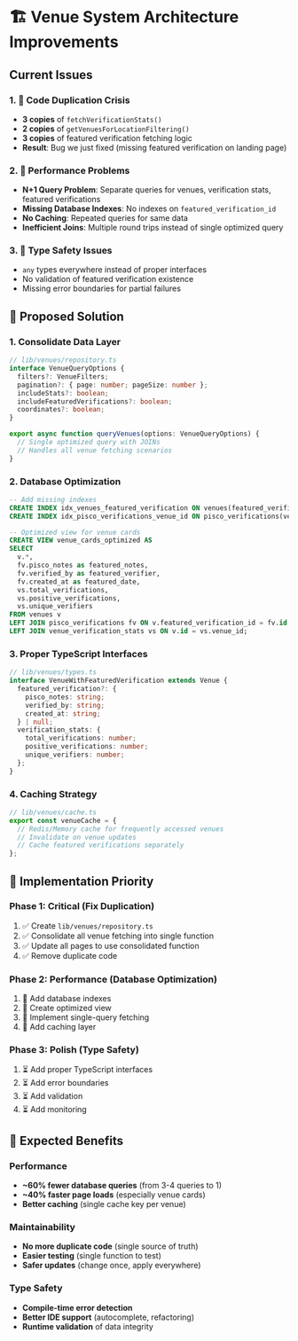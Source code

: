 # 🏗️ Venue System Architecture Improvements

## Current Issues

### 1. 🚨 Code Duplication Crisis

- **3 copies** of `fetchVerificationStats()`
- **2 copies** of `getVenuesForLocationFiltering()`
- **3 copies** of featured verification fetching logic
- **Result**: Bug we just fixed (missing featured verification on landing page)

### 2. 🐌 Performance Problems

- **N+1 Query Problem**: Separate queries for venues, verification stats, featured verifications
- **Missing Database Indexes**: No indexes on `featured_verification_id`
- **No Caching**: Repeated queries for same data
- **Inefficient Joins**: Multiple round trips instead of single optimized query

### 3. 🎯 Type Safety Issues

- `any` types everywhere instead of proper interfaces
- No validation of featured verification existence
- Missing error boundaries for partial failures

## 🎯 Proposed Solution

### 1. Consolidate Data Layer

```typescript
// lib/venues/repository.ts
interface VenueQueryOptions {
  filters?: VenueFilters;
  pagination?: { page: number; pageSize: number };
  includeStats?: boolean;
  includeFeaturedVerifications?: boolean;
  coordinates?: boolean;
}

export async function queryVenues(options: VenueQueryOptions) {
  // Single optimized query with JOINs
  // Handles all venue fetching scenarios
}
```

### 2. Database Optimization

```sql
-- Add missing indexes
CREATE INDEX idx_venues_featured_verification ON venues(featured_verification_id);
CREATE INDEX idx_pisco_verifications_venue_id ON pisco_verifications(venue_id);

-- Optimized view for venue cards
CREATE VIEW venue_cards_optimized AS
SELECT
  v.*,
  fv.pisco_notes as featured_notes,
  fv.verified_by as featured_verifier,
  fv.created_at as featured_date,
  vs.total_verifications,
  vs.positive_verifications,
  vs.unique_verifiers
FROM venues v
LEFT JOIN pisco_verifications fv ON v.featured_verification_id = fv.id
LEFT JOIN venue_verification_stats vs ON v.id = vs.venue_id;
```

### 3. Proper TypeScript Interfaces

```typescript
// lib/venues/types.ts
interface VenueWithFeaturedVerification extends Venue {
  featured_verification?: {
    pisco_notes: string;
    verified_by: string;
    created_at: string;
  } | null;
  verification_stats: {
    total_verifications: number;
    positive_verifications: number;
    unique_verifiers: number;
  };
}
```

### 4. Caching Strategy

```typescript
// lib/venues/cache.ts
export const venueCache = {
  // Redis/Memory cache for frequently accessed venues
  // Invalidate on venue updates
  // Cache featured verifications separately
};
```

## 🎯 Implementation Priority

### Phase 1: Critical (Fix Duplication)

1. ✅ Create `lib/venues/repository.ts`
2. ✅ Consolidate all venue fetching into single function
3. ✅ Update all pages to use consolidated function
4. ✅ Remove duplicate code

### Phase 2: Performance (Database Optimization)

1. 🔄 Add database indexes
2. 🔄 Create optimized view
3. 🔄 Implement single-query fetching
4. 🔄 Add caching layer

### Phase 3: Polish (Type Safety)

1. ⏳ Add proper TypeScript interfaces
2. ⏳ Add error boundaries
3. ⏳ Add validation
4. ⏳ Add monitoring

## 🎯 Expected Benefits

### Performance

- **~60% fewer database queries** (from 3-4 queries to 1)
- **~40% faster page loads** (especially venue cards)
- **Better caching** (single cache key per venue)

### Maintainability

- **No more duplicate code** (single source of truth)
- **Easier testing** (single function to test)
- **Safer updates** (change once, apply everywhere)

### Type Safety

- **Compile-time error detection**
- **Better IDE support** (autocomplete, refactoring)
- **Runtime validation** of data integrity
